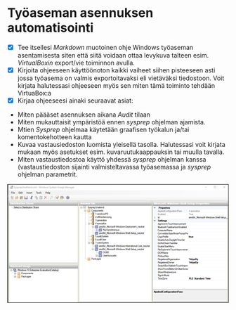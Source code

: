 # Työaseman asennuksen automatisointi  

- [x] Tee itsellesi *Markdown* muotoinen ohje Windows työaseman asentamisesta siten että siitä voidaan ottaa levykuva talteen esim. *VirtualBoxin* export/vie toiminnon avulla.  
- [x] Kirjoita ohjeeseen käyttöönoton kaikki vaiheet siihen pisteeseen asti jossa työasema on valmis exportoitavaksi eli vietäväksi tiedostoon. Voit kirjata halutessasi ohjeeseen myös sen miten tämä toiminto tehdään VirtuaBox:a  
- [x] Kirjaa ohjeeseesi ainaki seuraavat asiat: 
* Miten päääset asennuksen aikana *Audit* tilaan
* Miten mukauttaisit ympäristöä ennen *sysprep* ohjelman ajamista.
* Mtien *Sysprep* ohjelmaa käytetään graafisen työkalun ja/tai komentokehotteen kautta
* Kuvaa vastausiedoston luomista yleisellä tasolla. Halutessasi voit kirjata mukaan myös asetukset esim. kuvaruutukaappauksin tai muulla tavalla.
* Miten vastaustiedostoa käyttö yhdessä *sysprep* ohjelman kanssa (vastaustiedoston sijainti valmisteltavassa työasemassa ja *sysprep* ohjelman parametrit.   

<img src="wsim.png" alt="drawing" style="width:700px;"/>

